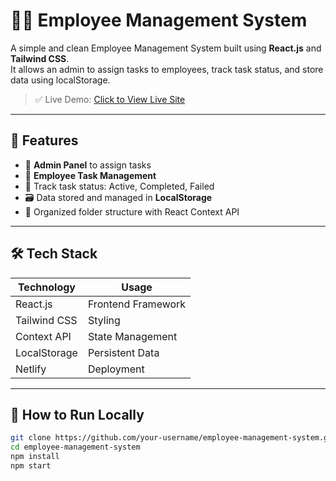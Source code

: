 # 👨‍💼 Employee Management System

A simple and clean Employee Management System built using **React.js** and **Tailwind CSS**.  
It allows an admin to assign tasks to employees, track task status, and store data using localStorage.

> ✅ Live Demo: [Click to View Live Site](https://employees-management-sys.netlify.app/)

---

## 📌 Features

- 🔐 **Admin Panel** to assign tasks
- 👤 **Employee Task Management**
- 📝 Track task status: Active, Completed, Failed
- 🗃️ Data stored and managed in **LocalStorage**
- 📁 Organized folder structure with React Context API

---

## 🛠️ Tech Stack

| Technology | Usage |
|------------|--------|
| React.js | Frontend Framework |
| Tailwind CSS | Styling |
| Context API | State Management |
| LocalStorage | Persistent Data |
| Netlify | Deployment |

---

## 🚀 How to Run Locally

```bash
git clone https://github.com/your-username/employee-management-system.git
cd employee-management-system
npm install
npm start
